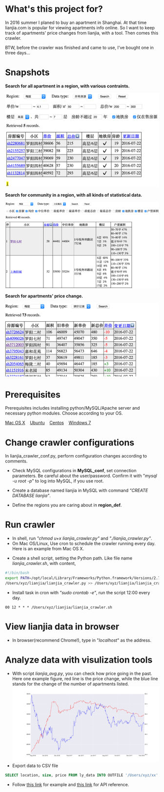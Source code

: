 # What's this project for?
In 2016 summer I planed to buy an apartment in Shanghai. At that time lianjia.com is popular for viewing apartments info online. So I want to keep track of apartments' price changes from lianjia, with a tool. Then comes this crawler.

BTW, before the crawler was finished and came to use, I've bought one in three days...

# Snapshots
**Search for all apartment in a region, with various contraints.**

![Search for all apartment](./doc/Search_all.png)

**Search for community in a region, with all kinds of statistical data.**

![Search for community](./doc/Search_community.png)

**Search for apartments' price change.**

![Search for apartments' price change](./doc/Search_change.png)

# Prerequisites
Prerequisites includes installing python/MySQL/Apache server and necessary python modules.
Choose according to your OS.

[Mac OS X](doc/prerequisite_mac.md) &nbsp;&nbsp; 
[Ubuntu](doc/prerequisite_ubuntu.md) &nbsp;&nbsp; 
[Centos](doc/prerequisite_centos.md) &nbsp;&nbsp; 
[Windows 7](doc/prerequisite_windows.md)

# Change crawler configurations
In lianjia\_crawler\_conf.py, perform configuration changes according to comments.

+ Check MySQL configurations in **MySQL\_conf**, set connection parameters. Be careful about the user/password. Confirm it with "*mysql -u root -p*" to log into MySQL, if you use root.

+ Create a database named lianjia in MySQL with command *"CREATE DATABASE lianjia"*.

+ Define the regions you are caring about in **region_def**.

# Run crawler
+ In shell, run *"chmod u+x lianjia\_crawler.py"* and *"./lianjia\_crawler.py"*.
+ On Mac OS/Linux, Use cron to schedule the crawler running every day. Here is an example from Mac OS X.
 - Create a shell script, setting the Python path. Like file name *lianjia_crawler.sh*, with content,
 
 ```sh
 #!/bin/bash
 export PATH=/opt/local/Library/Frameworks/Python.framework/Versions/2.7/bin: $PATH
 /Users/xyz/lianjia/lianjia_crawler.py >> /Users/xyz/lianjia/lianjia_crawler.log 2>&1
```
 - Install task in cron with *"sudo crontab -e"*, run the script 12:00 every day.
 
 ```
 00 12 * * * /Users/xyz/lianjia/lianjia_crawler.sh
 ```

# View lianjia data in browser
+ In browser(recommend Chrome!), type in "*localhost*" as the address.

# Analyze data with visulization tools
 + With script *lianjia\_avg.py*, you can check how price going in the past. Here one example figure, red line is the price change, while the blue line stands for the change of the number of apartments listed.
 ![Figure about apartments' price change](./doc/price.png)
 + Export data to CSV file
 
 ```sql
 SELECT location, size, price FROM ly_data INTO OUTFILE '/Users/xyz/xx' FIELDS TERMINATED BY ',';
 ```
 + Follow [this link](https://www.kaggle.com/benhamner/d/uciml/iris/python-data-visualizations/comments) for example and [this link](https://stanford.edu/~mwaskom/software/seaborn/) for API reference.